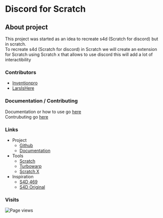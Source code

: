# Discord for Scratch
## About project
This project was started as an idea to recreate s4d (Scratch for discord) but in scratch.\
To recreate s4d (Scratch for discord) in Scratch we will create an extension for Scratch using Scratch x that allows to use discord this will add a lot of interactibility
### Contributors
* [Inventionpro](https://github.com/inventionpro)
* [LarsIsHere](https://github.com/LarsIsHere)
### Documentation / Contributing
Documentation or how to use go [here](https://github.com/inventionpro/D4S/wiki)\
Contrubuting go [here](https://github.com/inventionpro/D4S/blob/main/CONTRIBUTING.md)
### Links
* Project
  * [Github](https://github.com/inventionpro/D4S)
  * [Documentation](https://github.com/inventionpro/D4S/wiki)
* Tools
  * [Scratch](https://scratch.mit.edu)
  * [Turbowarp](https://turbowarp.org)
  * [Scratch X](https://scratchx.org/)
* Inspiration
  * [S4D 469](https://github.com/scratch-for-discord)
  * [S4D Original](https://github.com/Androz2091/scratch-for-discord)
### Visits
![Page views](https://profile-counter.glitch.me/inventionpro/count.svg)
